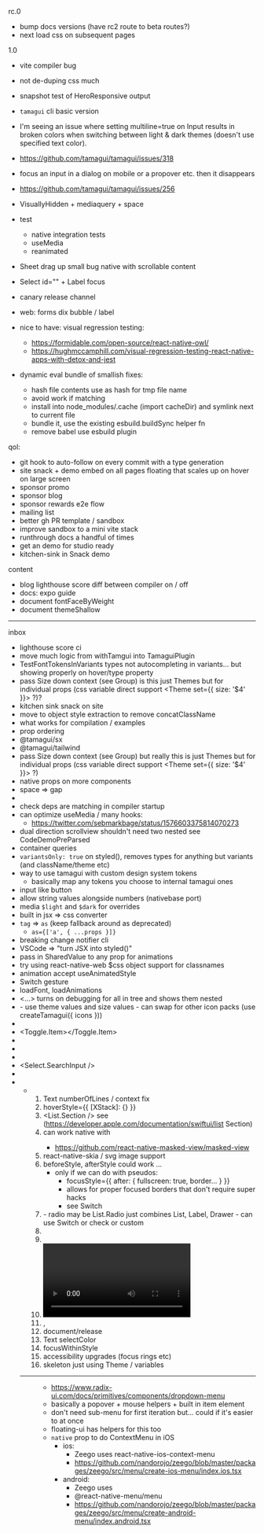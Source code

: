 rc.0

  - bump docs versions (have rc2 route to beta routes?)
  - next load css on subsequent pages

1.0

- vite compiler bug
- not de-duping css much
- snapshot test of HeroResponsive output
- `tamagui` cli basic version
- I'm seeing an issue where setting multiline=true on Input results in broken colors when switching between light & dark themes (doesn't use specified text color). 
- https://github.com/tamagui/tamagui/issues/318
- focus an input in a dialog on mobile or a propover etc. then it disappears
- https://github.com/tamagui/tamagui/issues/256
- VisuallyHidden + mediaquery + space
- test
  - native integration tests
  - useMedia
  - reanimated
- Sheet drag up small bug native with scrollable content
- Select id="" + Label focus
- canary release channel
- web: forms dix bubble / label
- nice to have: visual regression testing:
  - https://formidable.com/open-source/react-native-owl/
  - https://hughmccamphill.com/visual-regression-testing-react-native-apps-with-detox-and-jest

- dynamic eval bundle of smallish fixes: 
  - hash file contents use as hash for tmp file name
  - avoid work if matching
  - install into node_modules/.cache (import cacheDir) and symlink next to current file
  - bundle it, use the existing esbuild.buildSync helper fn
  - remove babel use esbuild plugin

qol:

- git hook to auto-follow on every commit with a type generation
- site snack + demo embed on all pages floating that scales up on hover on large screen
- sponsor promo
- sponsor blog
- sponsor rewards e2e flow
- mailing list
- better gh PR template / sandbox
- improve sandbox to a mini vite stack
- runthrough docs a handful of times
- get an demo for studio ready
- kitchen-sink in Snack demo

content

  - blog lighthouse score diff between compiler on / off
  - docs: expo guide
  - document fontFaceByWeight
  - document themeShallow


---

inbox

- lighthouse score ci
- move much logic from withTamgui into TamaguiPlugin
- TestFontTokensInVariants types not autocompleting in variants... but showing properly on hover/type property
- pass Size down context (see Group) is this just Themes but for individual props (css variable direct support <Theme set={{ size: '$4' }}> ?)?
- kitchen sink snack on site
- move to object style extraction to remove concatClassName
- what works for compilation / examples
- prop ordering
- @tamagui/sx
- @tamagui/tailwind
- pass Size down context (see Group) but really this is just Themes but for individual props (css variable direct support <Theme set={{ size: '$4' }}> ?)
- native props on more components
- space => gap
- <ActionSheet />
- check deps are matching in compiler startup
- can optimize useMedia / many hooks:
  - https://twitter.com/sebmarkbage/status/1576603375814070273
- dual direction scrollview shouldn't need two nested see CodeDemoPreParsed
- container queries
- `variantsOnly: true` on styled(), removes types for anything but variants (and className/theme etc)
- way to use tamagui with custom design system tokens
  - basically map any tokens you choose to internal tamagui ones
- input like button
- allow string values alongside numbers (nativebase port)
- media `$light` and `$dark` for overrides
- built in jsx => css converter
- `tag` => `as` (keep fallback around as deprecated)
  - `as={['a', { ...props }]}`
- breaking change notifier cli
- VSCode => "turn JSX into styled()"
- pass in SharedValue to any prop for animations
- try using react-native-web $css object support for classnames
- animation accept useAnimatedStyle
- Switch gesture
- loadFont, loadAnimations
- <Debug><...><Debug/> turns on debugging for all in tree and shows them nested
- <Icon />
  - use theme values and size values
  - can swap for other icon packs (use createTamagui({ icons }))
- <Toast />
- <Toggle><Group><Toggle.Item><Item /></Toggle.Item></Group></Toggle>
- <Tabs />
- <Accordion />
- <Autocomplete />
- <Select.SearchInput />
- <Text fontSize="parent" />
- <UL /> <LI /> <OL />
- Text numberOfLines / context fix
- hoverStyle={{ [XStack]: {} }}
- <List.Section /> see (https://developer.apple.com/documentation/swiftui/list Section)
- <GradientText /> can work native with 
  - https://github.com/react-native-masked-view/masked-view
- react-native-skia / svg image support
- beforeStyle, afterStyle could work ...
  - only if we can do with pseudos:
    - focusStyle={{ after: { fullscreen: true, border... } }}
    - allows for proper focused borders that don't require super hacks
    - see Switch
- <Avatar />
  - radio may be List.Radio just combines List, Label, Drawer
    - can use Switch or check or custom
- <Accordion />
- <Carousel />
- <Video />, <Spinner />
- <SizableFrame />, <EnsureFlexed />
- document/release <ThemeReverse />
- Text selectColor
- focusWithinStyle
- accessibility upgrades (focus rings etc)
- skeleton just using Theme / variables

---

<Menu />

- https://www.radix-ui.com/docs/primitives/components/dropdown-menu
- basically a popover + mouse helpers + built in item element
- don't need sub-menu for first iteration but... could if it's easier to at once
- floating-ui has helpers for this too
- `native` prop to do ContextMenu in iOS
  - ios:
    - Zeego uses react-native-ios-context-menu
    - https://github.com/nandorojo/zeego/blob/master/packages/zeego/src/menu/create-ios-menu/index.ios.tsx
  - android:
    - Zeego uses 
    - @react-native-menu/menu
    - https://github.com/nandorojo/zeego/blob/master/packages/zeego/src/menu/create-android-menu/index.android.tsx
